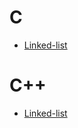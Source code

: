# C
- [Linked-list](<https://github.com/zjimf/DataStructure/tree/master/C/linked-list>)

# C++
- [Linked-list](<https://github.com/zjimf/DataStructure/tree/master/C++/linked-list>)
